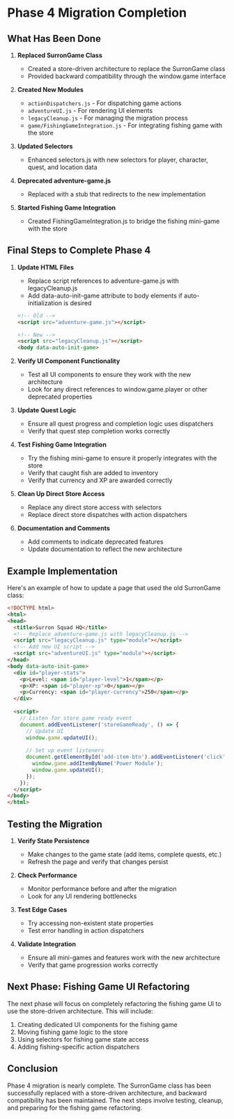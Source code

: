 # Phase 4 Migration Completion

## What Has Been Done

1. **Replaced SurronGame Class**
   - Created a store-driven architecture to replace the SurronGame class
   - Provided backward compatibility through the window.game interface

2. **Created New Modules**
   - `actionDispatchers.js` - For dispatching game actions
   - `adventureUI.js` - For rendering UI elements
   - `legacyCleanup.js` - For managing the migration process
   - `game/FishingGameIntegration.js` - For integrating fishing game with the store

3. **Updated Selectors**
   - Enhanced selectors.js with new selectors for player, character, quest, and location data

4. **Deprecated adventure-game.js**
   - Replaced with a stub that redirects to the new implementation

5. **Started Fishing Game Integration**
   - Created FishingGameIntegration.js to bridge the fishing mini-game with the store

## Final Steps to Complete Phase 4

1. **Update HTML Files**
   - Replace script references to adventure-game.js with legacyCleanup.js
   - Add data-auto-init-game attribute to body elements if auto-initialization is desired

   ```html
   <!-- Old -->
   <script src="adventure-game.js"></script>
   
   <!-- New -->
   <script src="legacyCleanup.js"></script>
   <body data-auto-init-game>
   ```

2. **Verify UI Component Functionality**
   - Test all UI components to ensure they work with the new architecture
   - Look for any direct references to window.game.player or other deprecated properties

3. **Update Quest Logic**
   - Ensure all quest progress and completion logic uses dispatchers
   - Verify that quest step completion works correctly

4. **Test Fishing Game Integration**
   - Try the fishing mini-game to ensure it properly integrates with the store
   - Verify that caught fish are added to inventory
   - Verify that currency and XP are awarded correctly

5. **Clean Up Direct Store Access**
   - Replace any direct store access with selectors
   - Replace direct store dispatches with action dispatchers

6. **Documentation and Comments**
   - Add comments to indicate deprecated features
   - Update documentation to reflect the new architecture

## Example Implementation

Here's an example of how to update a page that used the old SurronGame class:

```html
<!DOCTYPE html>
<html>
<head>
  <title>Surron Squad HQ</title>
  <!-- Replace adventure-game.js with legacyCleanup.js -->
  <script src="legacyCleanup.js" type="module"></script>
  <!-- Add new UI script -->
  <script src="adventureUI.js" type="module"></script>
</head>
<body data-auto-init-game>
  <div id="player-stats">
    <p>Level: <span id="player-level">1</span></p>
    <p>XP: <span id="player-xp">0</span></p>
    <p>Currency: <span id="player-currency">250</span></p>
  </div>
  
  <script>
    // Listen for store game ready event
    document.addEventListener('storeGameReady', () => {
      // Update UI
      window.game.updateUI();
      
      // Set up event listeners
      document.getElementById('add-item-btn').addEventListener('click', () => {
        window.game.addItemByName('Power Module');
        window.game.updateUI();
      });
    });
  </script>
</body>
</html>
```

## Testing the Migration

1. **Verify State Persistence**
   - Make changes to the game state (add items, complete quests, etc.)
   - Refresh the page and verify that changes persist

2. **Check Performance**
   - Monitor performance before and after the migration
   - Look for any UI rendering bottlenecks

3. **Test Edge Cases**
   - Try accessing non-existent state properties
   - Test error handling in action dispatchers

4. **Validate Integration**
   - Ensure all mini-games and features work with the new architecture
   - Verify that game progression works correctly

## Next Phase: Fishing Game UI Refactoring

The next phase will focus on completely refactoring the fishing game UI to use the store-driven architecture. This will include:

1. Creating dedicated UI components for the fishing game
2. Moving fishing game logic to the store
3. Using selectors for fishing game state access
4. Adding fishing-specific action dispatchers

## Conclusion

Phase 4 migration is nearly complete. The SurronGame class has been successfully replaced with a store-driven architecture, and backward compatibility has been maintained. The next steps involve testing, cleanup, and preparing for the fishing game refactoring. 